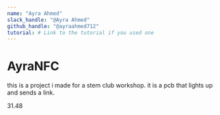 ```yaml
---
name: "Ayra Ahmed"
slack_handle: "@Ayra Ahmed"
github_handle: "@ayraahmed712"
tutorial: # Link to the tutorial if you used one
---
```


# AyraNFC

<!-- Describe your board in 2-3 sentences. What are you making? What will it do? -->
this is a project i made for a stem club workshop. it is a pcb that lights up and sends a link.
<!-- How much is it going to cost? -->
31.48
<!-- Tell us a little bit about your design process. What were some challenges? What helped? ***Totally optional*** -->
